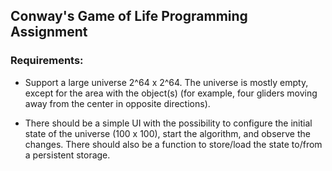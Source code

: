 ## Conway's Game of Life Programming Assignment

### Requirements:

- Support a large universe 2^64 x 2^64. The universe is mostly empty, except for the area with the object(s) (for example, four gliders moving away from the center in opposite directions).

- There should be a simple UI with the possibility to configure the initial state of the universe (100 x 100), start the algorithm, and observe the changes. There should also be a function to store/load the state to/from a persistent storage.
